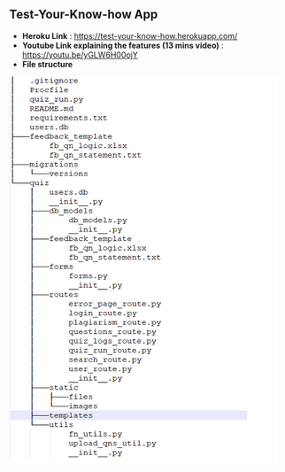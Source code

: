 ## Test-Your-Know-how App

- **Heroku Link** : https://test-your-know-how.herokuapp.com/
- **Youtube Link explaining the features (13 mins video)** : https://youtu.be/yGLW6H00ojY
- **File structure**

![File_Struct](https://github.com/anilbhatt1/Quiz_Flask_App/blob/master/Directory_Structure.png)


